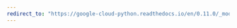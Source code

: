 ```yaml
---
redirect_to: "https://google-cloud-python.readthedocs.io/en/0.11.0/_modules/gcloud/datastore/transaction.html"
---
```

